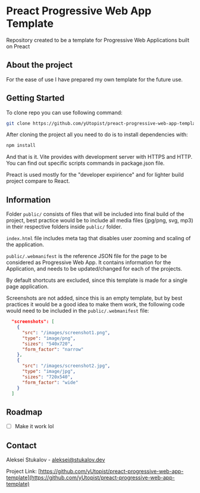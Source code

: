 <!-- 
*** Thanks to Best-README-Template project for providing this template, for more
*** information please refer to following link:
*** https://github.com/othneildrew/Best-README-Template/
 -->


# Preact Progressive Web App Template
Repository created to be a template for Progressive Web Applications built on Preact

## About the project
For the ease of use I have prepared my own template for the future use.

## Getting Started
To clone repo you can use following command:
```sh
git clone https://github.com/yUtopist/preact-progressive-web-app-template.git
```

After cloning the project all you need to do is to install dependencies with:
```sh
npm install
```

And that is it. Vite provides with development server with HTTPS and HTTP. You can
find out specific scripts commands in package.json file.

Preact is used mostly for the "developer expirience" and for lighter build project
compare to React.

## Information
Folder `public/` consists of files that will be included into final build of the 
project, best practice would be to include all media files (jpg/png, svg, mp3) in 
their respective folders inside `public/` folder.

`index.html` file includes meta tag that disables user zooming and scaling of the
application.

`public/.webmanifest` is the reference JSON file for the page to be considered as
Progressive Web App. It contains information for the Application, and needs to be 
updated/changed for each of the projects.

By default shortcuts are excluded, since this template is made for a single page 
application.

Screenshots are not added, since this is an empty template, but by best practices 
it would be a good idea to make them work, the following code would need to be 
included in the `public/.webmanifest` file:
```json
  "screenshots": [
    {
      "src": "/images/screenshot1.png",
      "type": "image/png",
      "sizes": "540x720",
      "form_factor": "narrow"
    },
    {
      "src": "/images/screenshot2.jpg",
      "type": "image/jpg",
      "sizes": "720x540",
      "form_factor": "wide"
    }
  ]
``` 

<!-- ROADMAP -->
## Roadmap

- [ ] Make it work lol

<!-- CONTACT -->
## Contact

Aleksei Stukalov - aleksei@stukalov.dev

Project Link: [https://github.com/yUtopist/preact-progressive-web-app-template](https://github.com/yUtopist/preact-progressive-web-app-template)
